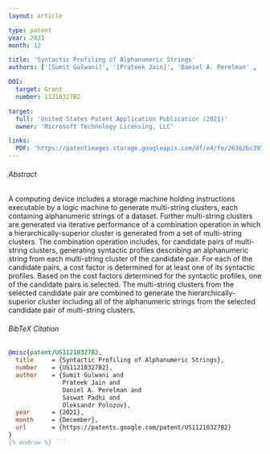 ```yaml
---
layout: article

type: patent
year: 2021
month: 12

title: 'Syntactic Profiling of Alphanumeric Strings'
authors: ['[Sumit Gulwani]', '[Prateek Jain]', 'Daniel A. Perelman' , 'Saswat Padhi', '[Oleksandr Polozov]']

DOI:
  target: Grant
  number: 11210327B2

target:
  full: 'United States Patent Application Publication (2021)'
  owner: 'Microsoft Technology Licensing, LLC'

links:
  PDF: 'https://patentimages.storage.googleapis.com/df/e4/fe/26362bc393c571/US11210327.pdf'
---
```


###### Abstract

A computing device includes a storage machine holding instructions
executable by a logic machine to generate multi-string clusters,
each containing alphanumeric strings of a dataset.
Further multi-string clusters are generated via iterative performance
of a combination operation in which a hierarchically-superior cluster
is generated from a set of multi-string clusters.
The combination operation includes, for candidate pairs of multi-string clusters,
generating syntactic profiles describing an alphanumeric string
from each multi-string cluster of the candidate pair.
For each of the candidate pairs, a cost factor is determined
for at least one of its syntactic profiles.
Based on the cost factors determined for the syntactic profiles,
one of the candidate pairs is selected.
The multi-string clusters from the selected candidate pair
are combined to generate the hierarchically-superior cluster
including all of the alphanumeric strings from the selected
candidate pair of multi-string clusters.


###### BibTeX Citation

```bibtex {% raw %}
@misc{patent/US11210327B2,
  title     = {Syntactic Profiling of Alphanumeric Strings},
  number    = {US11210327B2},
  author    = {Sumit Gulwani and
               Prateek Jain and
               Daniel A. Perelman and
               Saswat Padhi and
               Oleksandr Polozov},
  year      = {2021},
  month     = {December},
  url       = {https://patents.google.com/patent/US11210327B2}
}
{% endraw %} ```